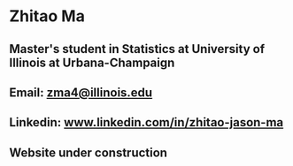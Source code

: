 # Zhitao Ma
## Master's student in Statistics at University of Illinois at Urbana-Champaign
## Email: zma4@illinois.edu
## Linkedin: www.linkedin.com/in/zhitao-jason-ma

## Website under construction
